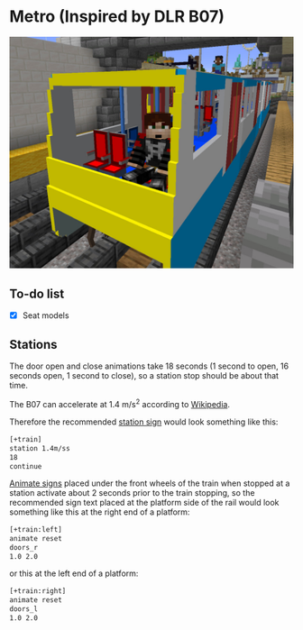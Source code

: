 Metro (Inspired by DLR B07)
===========================

![Screenshot](./metro.jpg)

To-do list
----------

 - [x] Seat models


Stations
--------

The door open and close animations take 18 seconds (1 second to open, 16
seconds open, 1 second to close), so a station stop should be about that time.

The B07 can accelerate at 1.4 m/s<sup>2</sup> according to [Wikipedia].

Therefore the recommended [station
sign](https://wiki.traincarts.net/p/TrainCarts/Signs/Station) would look
something like this:
```
[+train]
station 1.4m/ss
18
continue
```

[Animate signs](https://wiki.traincarts.net/p/TrainCarts/Signs/Animate)
placed under the front wheels of the train when stopped at a station activate
about 2 seconds prior to the train stopping, so the recommended sign text
placed at the platform side of the rail would look something like this at the
right end of a platform:
```
[+train:left]
animate reset
doors_r
1.0 2.0
```

or this at the left end of a platform:
```
[+train:right]
animate reset
doors_l
1.0 2.0
```

[Wikipedia]: https://en.wikipedia.org/wiki/Docklands_Light_Railway_rolling_stock
